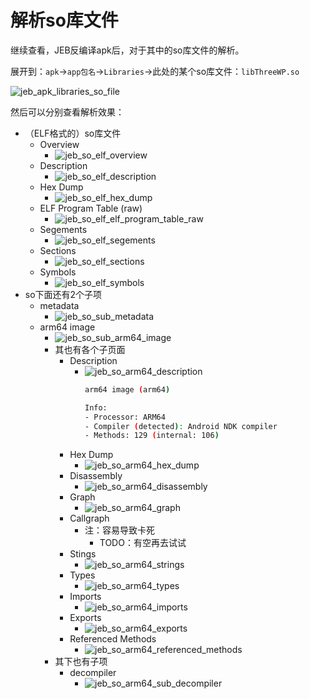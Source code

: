 # 解析so库文件

继续查看，JEB反编译apk后，对于其中的so库文件的解析。

展开到：`apk`->`app包名`->`Libraries`->此处的某个so库文件：`libThreeWP.so`

![jeb_apk_libraries_so_file](../../../assets/img/jeb_apk_libraries_so_file.jpg)

然后可以分别查看解析效果：

* （ELF格式的）so库文件
  * Overview
    * ![jeb_so_elf_overview](../../../assets/img/jeb_so_elf_overview.jpg)
  * Description
    * ![jeb_so_elf_description](../../../assets/img/jeb_so_elf_description.jpg)
  * Hex Dump
    * ![jeb_so_elf_hex_dump](../../../assets/img/jeb_so_elf_hex_dump.jpg)
  * ELF Program Table (raw)
    * ![jeb_so_elf_elf_program_table_raw](../../../assets/img/jeb_so_elf_elf_program_table_raw.jpg)
  * Segements
    * ![jeb_so_elf_segements](../../../assets/img/jeb_so_elf_segements.jpg)
  * Sections
    * ![jeb_so_elf_sections](../../../assets/img/jeb_so_elf_sections.jpg)
  * Symbols
    * ![jeb_so_elf_symbols](../../../assets/img/jeb_so_elf_symbols.jpg)
* so下面还有2个子项
  * metadata
    * ![jeb_so_sub_metadata](../../../assets/img/jeb_so_sub_metadata.jpg)
  * arm64 image
    * ![jeb_so_sub_arm64_image](../../../assets/img/jeb_so_sub_arm64_image.jpg)
    * 其也有各个子页面
      * Description
        * ![jeb_so_arm64_description](../../../assets/img/jeb_so_arm64_description.jpg)
          ```bash
          arm64 image (arm64)

          Info:
          - Processor: ARM64
          - Compiler (detected): Android NDK compiler
          - Methods: 129 (internal: 106)
          ```
      * Hex Dump
        * ![jeb_so_arm64_hex_dump](../../../assets/img/jeb_so_arm64_hex_dump.jpg)
      * Disassembly
        * ![jeb_so_arm64_disassembly](../../../assets/img/jeb_so_arm64_disassembly.jpg)
      * Graph
        * ![jeb_so_arm64_graph](../../../assets/img/jeb_so_arm64_graph.jpg)
      * Callgraph
        * 注：容易导致卡死
          * TODO：有空再去试试
      * Stings
        * ![jeb_so_arm64_strings](../../../assets/img/jeb_so_arm64_strings.jpg)
      * Types
        * ![jeb_so_arm64_types](../../../assets/img/jeb_so_arm64_types.jpg)
      * Imports
        * ![jeb_so_arm64_imports](../../../assets/img/jeb_so_arm64_imports.jpg)
      * Exports
        * ![jeb_so_arm64_exports](../../../assets/img/jeb_so_arm64_exports.jpg)
      * Referenced Methods
        * ![jeb_so_arm64_referenced_methods](../../../assets/img/jeb_so_arm64_referenced_methods.jpg)
    * 其下也有子项
      * decompiler
        * ![jeb_so_arm64_sub_decompiler](../../../assets/img/jeb_so_arm64_sub_decompiler.jpg)

